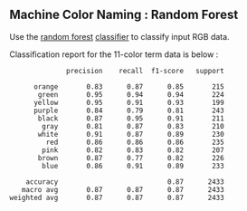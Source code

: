
## Machine Color Naming : Random Forest

Use the [random forest](https://scikit-learn.org/stable/modules/ensemble.html) [classifier](https://scikit-learn.org/dev/modules/generated/sklearn.ensemble.RandomForestClassifier.html) to classify input RGB data.

Classification report for the 11-color term data is below :

```
              precision    recall  f1-score   support

      orange       0.83      0.87      0.85       215
       green       0.95      0.94      0.94       224
      yellow       0.95      0.91      0.93       199
      purple       0.84      0.79      0.81       243
       black       0.87      0.95      0.91       211
        gray       0.81      0.87      0.83       210
       white       0.91      0.87      0.89       230
         red       0.86      0.86      0.86       235
        pink       0.82      0.83      0.82       207
       brown       0.87      0.77      0.82       226
        blue       0.86      0.91      0.89       233

    accuracy                           0.87      2433
   macro avg       0.87      0.87      0.87      2433
weighted avg       0.87      0.87      0.87      2433
```
